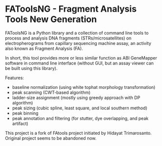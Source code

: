 
FAToolsNG - Fragment Analysis Tools New Generation
=================================


FAToolsNG is a Python library and a collection of command line tools to process and
analysis DNA fragments (STRs/microsatellites) on electropherograms from capillary
sequencing machine assay, an activity also known as Fragment Analysis (FA).

In short, this tool provides more or less similar function as ABI GeneMapper software
in command line interface (without GUI, but an assay viewer can be built using this
library).

Features:
- baseline normalization (using white tophat morphology transformation)
- peak scanning (CWT-based algorithm)
- ladder-size assignment (mostly using greedy approach with DP algorithm)
- peak sizing (cubic spline, least square, and local southern method)
- peak binning
- peak annotation and filtering (for stutter, dye overlapping, and peak artifact)

This project is a fork of FAtools project initiated by Hidayat Trimarosanto. Original
project seems to be abandoned now.
